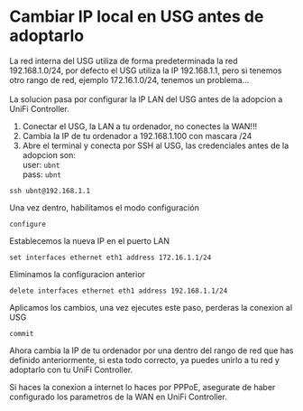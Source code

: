 # Cambiar IP local en USG antes de adoptarlo

La red interna del USG utiliza de forma predeterminada la red 192.168.1.0/24, por defecto el USG utiliza la IP 192.168.1.1, pero si tenemos otro rango de red, ejemplo 172.16.1.0/24, tenemos un problema...\
\
La solucion pasa por configurar la IP LAN del USG antes de la adopcion a UniFi Controller.

1. Conectar el USG, la LAN a tu ordenador, no conectes la WAN!!!
2. Cambia la IP de tu ordenador a 192.168.1.100 con mascara /24
3. Abre el terminal y conecta por SSH al USG, las credenciales antes de la adopcion son: \
   user: `ubnt`\
   pass: `ubnt`

```
ssh ubnt@192.168.1.1
```

Una vez dentro, habilitamos el modo configuración

```
configure
```

Establecemos la nueva IP en el puerto LAN

```
set interfaces ethernet eth1 address 172.16.1.1/24
```

Eliminamos la configuracion anterior

```
delete interfaces ethernet eth1 address 192.168.1.1/24
```

Aplicamos los cambios, una vez ejecutes este paso, perderas la conexion al USG

```
commit
```

Ahora cambia la IP de tu ordenador por una dentro del rango de red que has definido anteriormente, si esta todo correcto, ya puedes unirlo a tu red y adoptarlo con tu UniFi Controller.

Si haces la conexion a internet lo haces por PPPoE, asegurate de haber configurado los parametros de la WAN en UniFi Controller.
